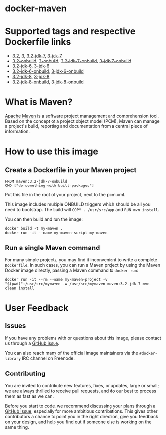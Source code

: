 docker-maven
============

# Supported tags and respective Dockerfile links

* [3.2](https://github.com/carlossg/docker-maven/blob/master/jdk-7/Dockerfile), [3](https://github.com/carlossg/docker-maven/blob/master/jdk-7/Dockerfile), [3.2-jdk-7](https://github.com/carlossg/docker-maven/blob/master/jdk-7/Dockerfile), [3-jdk-7](https://github.com/carlossg/docker-maven/blob/master/jdk-7/Dockerfile)
* [3.2-onbuild](https://github.com/carlossg/docker-maven/blob/master/jdk-7/onbuild/Dockerfile), [3-onbuild](https://github.com/carlossg/docker-maven/blob/master/jdk-7/onbuild/Dockerfile), [3.2-jdk-7-onbuild](https://github.com/carlossg/docker-maven/blob/master/jdk-7/onbuild/Dockerfile), [3-jdk-7-onbuild](https://github.com/carlossg/docker-maven/blob/master/jdk-7/onbuild/Dockerfile)
* [3.2-jdk-6](https://github.com/carlossg/docker-maven/blob/master/jdk-6/Dockerfile), [3-jdk-6](https://github.com/carlossg/docker-maven/blob/master/jdk-6/Dockerfile)
* [3.2-jdk-6-onbuild](https://github.com/carlossg/docker-maven/blob/master/jdk-6/onbuild/Dockerfile), [3-jdk-6-onbuild](https://github.com/carlossg/docker-maven/blob/master/jdk-6/onbuild/Dockerfile)
* [3.2-jdk-8](https://github.com/carlossg/docker-maven/blob/master/jdk-8/Dockerfile), [3-jdk-8](https://github.com/carlossg/docker-maven/blob/master/jdk-8/Dockerfile)
* [3.2-jdk-8-onbuild](https://github.com/carlossg/docker-maven/blob/master/jdk-8/onbuild/Dockerfile), [3-jdk-8-onbuild](https://github.com/carlossg/docker-maven/blob/master/jdk-8/onbuild/Dockerfile)

# What is Maven?

[Apache Maven](http://maven.apache.org) is a software project management and comprehension tool.
Based on the concept of a project object model (POM),
Maven can manage a project's build,
reporting and documentation from a central piece of information.


# How to use this image

## Create a Dockerfile in your Maven project

    FROM maven:3.2-jdk-7-onbuild
    CMD ["do-something-with-built-packages"]

Put this file in the root of your project, next to the pom.xml.

This image includes multiple ONBUILD triggers which should be all you need to bootstrap.
The build will `COPY . /usr/src/app` and `RUN mvn install`.

You can then build and run the image:

    docker build -t my-maven .
    docker run -it --name my-maven-script my-maven


## Run a single Maven command

For many simple projects, you may find it inconvenient to write a complete `Dockerfile`.
In such cases, you can run a Maven project by using the Maven Docker image directly,
passing a Maven command to `docker run`:

    docker run -it --rm --name my-maven-project -v "$(pwd)":/usr/src/mymaven -w /usr/src/mymaven maven:3.2-jdk-7 mvn clean install


# User Feedback

## Issues

If you have any problems with or questions about this image, please contact us
through a [GitHub issue](https://github.com/carlossg/docker-maven/issues).

You can also reach many of the official image maintainers via the `#docker-library` IRC channel on Freenode.

## Contributing

You are invited to contribute new features, fixes, or updates, large or small; we are always thrilled to receive pull requests, and do our best to process them as fast as we can.

Before you start to code, we recommend discussing your plans through a [GitHub issue](https://github.com/carlossg/docker-maven/issues),
especially for more ambitious contributions.
This gives other contributors a chance to point you in the right direction,
give you feedback on your design, and help you find out if someone else is working on the same thing.
